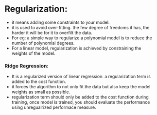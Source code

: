 # Regularization:

- it means adding some constraints to your model.
- it is used to avoid over-fitting. the few degree of freedoms it has, the harder it will be for it to overfilt the data.
- For eg: a simple way to regularize a polynomial model is to reduce the number of polynomial degrees.
- For a linear model, regularization is achieved by constraining the weights of the model.

### Ridge Regression:
- It is a regularized version of linear regression: a regularization term is added to the cost function.
- it forces the algorithm to not only fit the data but also keep the model weights as small as possible.
- regularization term should only be added to the cost function during training, once model is trained, you should evaluate the performance using unregualrized performace measure.

